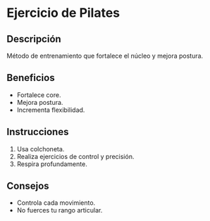 # Ejercicio de Pilates

## Descripción
Método de entrenamiento que fortalece el núcleo y mejora postura.

## Beneficios
- Fortalece core.
- Mejora postura.
- Incrementa flexibilidad.

## Instrucciones
1. Usa colchoneta.
2. Realiza ejercicios de control y precisión.
3. Respira profundamente.

## Consejos
- Controla cada movimiento.
- No fuerces tu rango articular.
